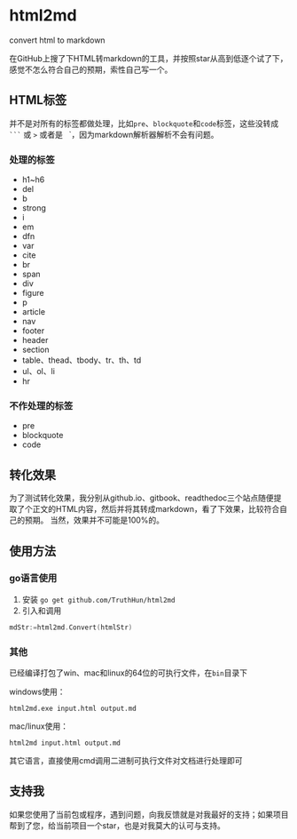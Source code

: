 # html2md
convert html to markdown

在GitHub上搜了下HTML转markdown的工具，并按照star从高到低逐个试了下，感觉不怎么符合自己的预期，索性自己写一个。


## HTML标签
并不是对所有的标签都做处理，比如`pre`、`blockquote`和`code`标签，这些没转成` ``` ` 或 `>` 或者是` ` `，因为markdown解析器解析不会有问题。

### 处理的标签
- h1~h6
- del
- b
- strong
- i
- em
- dfn
- var
- cite
- br
- span
- div
- figure
- p
- article
- nav
- footer
- header
- section
- table、thead、tbody、tr、th、td
- ul、ol、li
- hr

### 不作处理的标签
- pre
- blockquote
- code

## 转化效果
为了测试转化效果，我分别从github.io、gitbook、readthedoc三个站点随便提取了个正文的HTML内容，然后并将其转成markdown，看了下效果，比较符合自己的预期。
当然，效果并不可能是100%的。

## 使用方法

### go语言使用
1. 安装
`go get github.com/TruthHun/html2md`
1. 引入和调用
```go
mdStr:=html2md.Convert(htmlStr)
```

### 其他
已经编译打包了win、mac和linux的64位的可执行文件，在`bin`目录下

windows使用：
```
html2md.exe input.html output.md
```

mac/linux使用：
```
html2md input.html output.md
```

其它语言，直接使用cmd调用二进制可执行文件对文档进行处理即可

## 支持我
如果您使用了当前包或程序，遇到问题，向我反馈就是对我最好的支持；如果项目帮到了您，给当前项目一个star，也是对我莫大的认可与支持。
